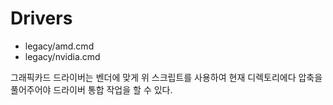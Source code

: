 # Drivers


- legacy/amd.cmd
- legacy/nvidia.cmd


그래픽카드 드라이버는 벤더에 맞게 위 스크립트를 사용하여 현재 디렉토리에다 압축을 풀어주어야 드라이버 통합 작업을 할 수 있다.
